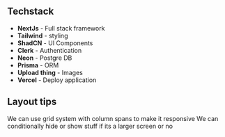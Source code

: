 ## Techstack

 - **NextJs** - Full stack framework
 - **Tailwind** - styling
 - **ShadCN** - UI Components
 - **Clerk** - Authentication
 - **Neon** - Postgre DB
 - **Prisma** - ORM
 - **Upload thing** - Images
 - **Vercel** - Deploy application

## Layout tips

We can use grid system with column spans to make it responsive
We can conditionally hide or show stuff if its a larger screen or no
